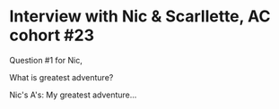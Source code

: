 # Interview with Nic & Scarllette, AC cohort #23

Question #1 for Nic,

What is greatest adventure?


Nic's A's:
My greatest adventure...
